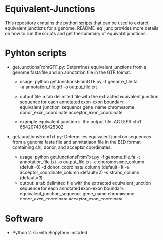# Equivalent-Junctions

This repository contains the python scripts that can be used to extarct equivalent junctions for a genome. README_eq_junc provides more details on how to run the scripts and get the summary of equivalnt junctions.

# Pyhton scripts

- getJunctionsFromGTF.py: Determines equivalent junctions from a genome fasta file and an annotation file in the GTF format.
   - usage:  python getJunctionsFromGTF.py -f genome_file.fa <br />
                                           -a annotation_file.gtf
                                           -o output_file.txt

   - output file: a tab delimited file with the extracted equivalent junction sequence for each annotated exon-exon boundary: 
                        equivalent_junction_sequence gene_name chromosome donor_exon_coordinate acceptor_exon_coordinate   
   - example equivalent junction in the output file: AG LEPR chr1 65420740 65425302  
  
- getJunctionsFromTxt.py: Determines equivalent junction sequences from a genome fasta file and annotatiaon file in the BED format containing chr, donor, and acceptor coordinates.
   - usage:  python getJunctionsFromTxt.py -f genome_file.fa
                                           -t annotation_file.txt
                                           -o output_file.txt
                                           -c choromosome_column (defult=0) 
                                           -d donor_coordinate_column (default=1) 
                                           -a acceptor_coordinate_column (default=2)
                                           -s strand_column (default=3)
   - output: a tab delimited file with the extracted equivalent junction sequence for each annotated exon-exon boundary: 
                        equivalent_junction_sequence gene_name chromosome donor_exon_coordinate acceptor_exon_coordinate 
# Software

- Python 2.7.5 with Biopython installed
